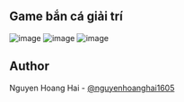 ## Game bắn cá giải trí
![image](https://github.com/user-attachments/assets/01b68b66-304e-4c8e-aae8-7ec0d34b2234)
![image](https://github.com/user-attachments/assets/65285845-4f6a-48bb-9f83-147cdcad87db)
![image](https://github.com/user-attachments/assets/6082ea07-631f-4523-aa6e-2bcbc04b9aca)

## Author
Nguyen Hoang Hai - [@nguyenhoanghai1605](https://github.com/nguyenhoanghai1605)
